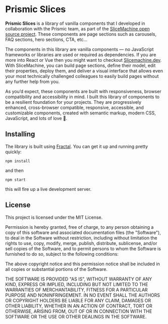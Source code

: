 # Prismic Slices

**Prismic Slices** is a library of vanilla components that I developed in collaboration with the Prismic team, as part of the [SliceMachine open source project](https://github.com/prismicio/slice-machine). These components are page sections such as carousels, FAQ sections, hero sections, CTA, etc…

The components in this library are vanilla components — no JavaScript frameworks or libraries are used or required as dependencies. If you are more into React or Vue then you might want to checkout [Slicemachine.dev](https://slicemachine.dev). With SliceMachine, you can build page sections, define their model, edit their properties, deploy them, and deliver a visual interface that allows even your most technically challenged colleagues to easily build pages without any further help from you.

As you’d expect, these components are built with responsiveness, browser compatibility and accessibility in mind. I built this library of components to be a resilient foundation for your projects. They are progressively enhanced, cross-browser compatible, responsive, accessible, and customizable components, created with semantic markup, modern CSS, JavaScript, and lots of love 💜.

## Installing 

The library is built using [Fractal](https://fractal.build). You can get it up and running pretty quickly:

```
npm install
```
and then

```
npm start
```

this will fire up a live development server.

## License

This project is licensed under the MIT License.

Permission is hereby granted, free of charge, to any person obtaining a copy of this software and associated documentation files (the "Software"), to deal in the Software without restriction, including without limitation the rights to use, copy, modify, merge, publish, distribute, sublicense, and/or sell copies of the Software, and to permit persons to whom the Software is furnished to do so, subject to the following conditions:

The above copyright notice and this permission notice shall be included in all copies or substantial portions of the Software.

THE SOFTWARE IS PROVIDED "AS IS", WITHOUT WARRANTY OF ANY KIND, EXPRESS OR IMPLIED, INCLUDING BUT NOT LIMITED TO THE WARRANTIES OF MERCHANTABILITY, FITNESS FOR A PARTICULAR PURPOSE AND NONINFRINGEMENT. IN NO EVENT SHALL THE AUTHORS OR COPYRIGHT HOLDERS BE LIABLE FOR ANY CLAIM, DAMAGES OR OTHER LIABILITY, WHETHER IN AN ACTION OF CONTRACT, TORT OR OTHERWISE, ARISING FROM, OUT OF OR IN CONNECTION WITH THE SOFTWARE OR THE USE OR OTHER DEALINGS IN THE SOFTWARE.
